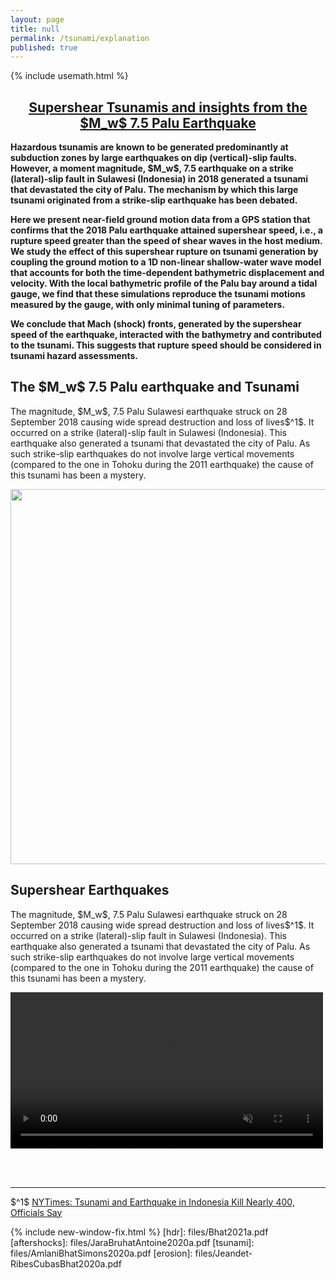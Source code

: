 ```yaml
---
layout: page
title: null
permalink: /tsunami/explanation
published: true
---
```

{% include usemath.html %}

<h2 align="center"><a display:inline="" href="/files/AmlaniBhatSimons2020a.pdf" font-size= "150%">Supershear Tsunamis and insights from the $M_w$ 7.5 Palu Earthquake</a></h2>	

<p><b>Hazardous tsunamis are known to be generated predominantly at subduction zones by large earthquakes on dip (vertical)-slip faults.
However, a moment magnitude, $M_w$, 7.5 earthquake on a strike (lateral)-slip fault in Sulawesi (Indonesia) in 2018 generated a tsunami that devastated the city of Palu.
The mechanism by which this large tsunami originated from a strike-slip earthquake has been debated.

Here we present near-field ground motion data from a GPS station that confirms that the 2018 Palu earthquake attained supershear speed, i.e., a rupture speed greater 
than the speed of shear waves in the host medium. We study the effect of this supershear rupture on tsunami generation by coupling the ground motion to a 1D non-linear 
shallow-water wave model that accounts for both the time-dependent bathymetric displacement and velocity. With the local bathymetric profile of the Palu bay around a tidal gauge, 
we find that these simulations reproduce the tsunami motions measured by the gauge, with only minimal tuning of parameters. 

We conclude that Mach (shock) fronts, generated by the supershear speed of the earthquake, interacted with the bathymetry and contributed to the tsunami. 
This suggests that rupture speed should be considered in tsunami hazard assessments.</b></p>

 <div class="layout">
  <div class="layout__item layout__item--body">
    <h2>The <span>$M_w$</span> 7.5 Palu earthquake and Tsunami</h2>
    <p>
      The magnitude, $M_w$, 7.5 Palu Sulawesi earthquake struck on 28 September 2018 causing wide spread destruction and loss of lives$^1$. It occurred on a strike (lateral)-slip fault in Sulawesi (Indonesia). This earthquake also generated a tsunami 
      that devastated the city of Palu. As such strike-slip earthquakes do not involve large vertical movements (compared to the one in Tohoku during the 2011 earthquake) the cause of this
      tsunami has been a mystery.   
     </p> 
  </div>
  <div class="layout__item layout__item--figure">
    <img src="{{site.baseurl}}/images/tsunami/paluEQ.png" height="600px"/>
  </div>
</div>

 <div class="layout">
  <div class="layout__item layout__item--body">
    <h2>Supershear Earthquakes</h2>
    <p>
      The magnitude, $M_w$, 7.5 Palu Sulawesi earthquake struck on 28 September 2018 causing wide spread destruction and loss of lives$^1$. It occurred on a strike (lateral)-slip fault in Sulawesi (Indonesia). This earthquake also generated a tsunami 
      that devastated the city of Palu. As such strike-slip earthquakes do not involve large vertical movements (compared to the one in Tohoku during the 2011 earthquake) the cause of this
      tsunami has been a mystery.   
     </p> 
  </div>
  <div class="layout__item layout__item--figure">
  	<video muted autoplay controls  width="500px">
    	<source src="{{site.baseurl}}/images/tsunami/mach.mp4" type="video/mp4">
	</video>
	
  </div>
</div>

<br><br>
<hr>
$^1$ <a href="https://www.nytimes.com/2018/09/28/world/asia/tsunami-palu-indonesia-earthquake.html">NYTimes: Tsunami and Earthquake in Indonesia Kill Nearly 400, Officials Say</a>

{% include new-window-fix.html %}
[hdr]: files/Bhat2021a.pdf
[aftershocks]: files/JaraBruhatAntoine2020a.pdf
[tsunami]: files/AmlaniBhatSimons2020a.pdf
[erosion]: files/Jeandet-RibesCubasBhat2020a.pdf




